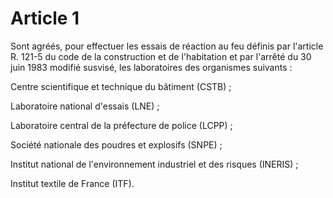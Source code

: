 # Article 1

Sont agréés, pour effectuer les essais de réaction au feu définis par l'article R. 121-5 du code de la construction et de l'habitation et par l'arrêté du 30 juin 1983 modifié susvisé, les laboratoires des organismes suivants :

Centre scientifique et technique du bâtiment (CSTB) ;

Laboratoire national d'essais (LNE) ;

Laboratoire central de la préfecture de police (LCPP) ;

Société nationale des poudres et explosifs (SNPE) ;

Institut national de l'environnement industriel et des risques (INERIS) ;

Institut textile de France (ITF).
